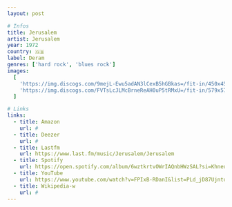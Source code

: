 ```yaml
---
layout: post

# Infos
title: Jerusalem
artist: Jerusalem
year: 1972
country: 🇬🇧
label: Deram
genres: ['hard rock', 'blues rock']
images:
  [
    'https://img.discogs.com/9mejL-Ewu5adAN3lCexB5hGBkas=/fit-in/450x450/filters:strip_icc():format(jpeg):mode_rgb():quality(90)/discogs-images/R-2501404-1287472563.jpeg.jpg',
    'https://img.discogs.com/FVTsLcJLMcBrneReAH0uP5tRMxU=/fit-in/579x571/filters:strip_icc():format(jpeg):mode_rgb():quality(90)/discogs-images/R-2501404-1363027602-6076.jpeg.jpg',
  ]

# Links
links:
  - title: Amazon
    url: #
  - title: Deezer
    url: #
  - title: Lastfm
    url: https://www.last.fm/music/Jerusalem/Jerusalem
  - title: Spotify
    url: https://open.spotify.com/album/6wztkrtvOWrIAQnbHWzSAL?si=KhneuoF-TDmcrFexnB4Igg
  - title: YouTube
    url: https://www.youtube.com/watch?v=FPIxB-RDanI&list=PLd_jD87UjntuiTcJtDM3qtOVJrrf0NqDk
  - title: Wikipedia-w
    url: #
---
```

